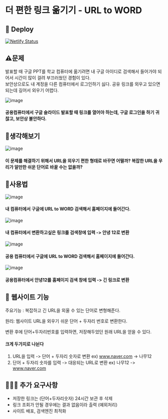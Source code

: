 # 더 편한 링크 옮기기 - URL to WORD

## 🚀 Deploy 

[![Netlify Status](https://api.netlify.com/api/v1/badges/6fd24744-c87d-44cb-b835-6bd82ad5ef0e/deploy-status)](https://app.netlify.com/sites/url-to-word/deploys)
## ⚠문제
발표할 때 구글 PPT를 학교 컴퓨터에 옮기려면 내 구글 아이디로 검색해서 들어가야 되어서 시간이 많이 걸려 부끄러웠던 경험이 있다.   
보안상으로도 내 계정을 다른 컴퓨터에서 로그인하기 싫다. 공유 링크를 외우고 있으면 되는데 길어서 외우기 어렵다.

![image](https://user-images.githubusercontent.com/43921054/104095935-f6184300-52dc-11eb-9475-14ee27b3a0d8.png)

#### 공용컴퓨터에서 구글 슬라이드 발표할 때 링크를 열어야 하는데, 구글 로그인을 하기 귀찮고, 보안상 불안하다.

## 💭생각해보기
![image](https://user-images.githubusercontent.com/43921054/104095989-3bd50b80-52dd-11eb-986a-1817efb17899.png)

#### 이 문제를 해결하기 위해서 URL을 외우기 편한 형태로 바꾸면 어떨까? 복잡한 URL을 우리가 알만한 쉬운 단어로 바꿀 수는 없을까?

## 📝사용법
![image](https://user-images.githubusercontent.com/43921054/104096090-bd2c9e00-52dd-11eb-9ba5-559750a85919.png)
#### 내 컴퓨터에서 구글에 URL to WORD 검색해서 홈페이지에 들어간다.

![image](https://user-images.githubusercontent.com/43921054/104096104-d0d80480-52dd-11eb-9037-543160594c28.png)
#### 내 컴퓨터에서 변환하고싶은 링크를 검색창에 입력 -> 안녕 12로 변환

![image](https://user-images.githubusercontent.com/43921054/105051700-5f087380-5ab2-11eb-97e8-eca2cc4f6c28.png)
#### 공용 컴퓨터에서 구글에 URL to WORD 검색해서 홈페이지에 들어간다.

![image](https://user-images.githubusercontent.com/43921054/104096141-0aa90b00-52de-11eb-88d4-9097c3d1e8c8.png)
#### 공용컴퓨터에서 안녕12를 홈페이지 검색 창에 입력 -> 긴 링크로 변환

## 📰 웹사이트 기능
주요기능 : 복잡하고 긴 URL을 외울 수 있는 단어로 변형해준다.

원리: 웹사이트 URL을 외우기 쉬운 단어 +  두자리 번호로 변환한다.

변환 후에 단어+두자리번호를 입력하면, 저장해두었던 원래 URL을 얻을 수 있다.
 
#### 크게 두가지로 나뉜다
1. URL을 입력 -> 단어 + 두자리 숫자로 변환 ex)  www.naver.com -> 나무12   
2. 단어 + 두자리 숫자를 입력 -> 대응되는 URL로 변환 ex) 나무12 -> www.naver.com

## 👨🏻‍💻 추가 요구사항
- 저장한 링크는 (단어+두자리숫자) 24시간 보관 후 삭제 
- 링크 조회가 안될 경우에는 결과 없음이라 출력 (예외처리)
- 사이트 배포, 검색엔진 최적화
